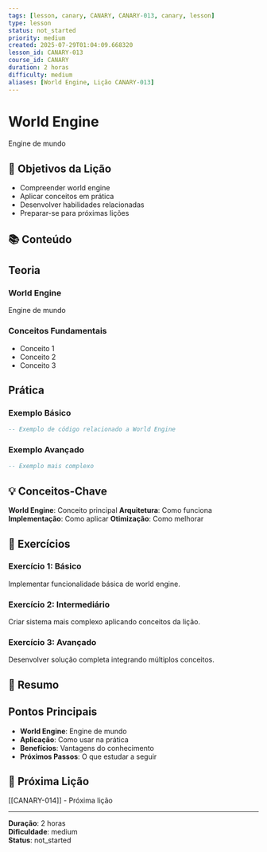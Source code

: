 ```yaml
---
tags: [lesson, canary, CANARY, CANARY-013, canary, lesson]
type: lesson
status: not_started
priority: medium
created: 2025-07-29T01:04:09.668320
lesson_id: CANARY-013
course_id: CANARY
duration: 2 horas
difficulty: medium
aliases: [World Engine, Lição CANARY-013]
---
```


# World Engine

Engine de mundo

## 🎯 Objetivos da Lição

- Compreender world engine
- Aplicar conceitos em prática
- Desenvolver habilidades relacionadas
- Preparar-se para próximas lições

## 📚 Conteúdo


## Teoria

### World Engine
Engine de mundo

### Conceitos Fundamentais
- Conceito 1
- Conceito 2
- Conceito 3

## Prática

### Exemplo Básico
```lua
-- Exemplo de código relacionado a World Engine
```

### Exemplo Avançado
```lua
-- Exemplo mais complexo
```


## 💡 Conceitos-Chave

**World Engine**: Conceito principal
**Arquitetura**: Como funciona
**Implementação**: Como aplicar
**Otimização**: Como melhorar

## 🧪 Exercícios


### Exercício 1: Básico
Implementar funcionalidade básica de world engine.

### Exercício 2: Intermediário
Criar sistema mais complexo aplicando conceitos da lição.

### Exercício 3: Avançado
Desenvolver solução completa integrando múltiplos conceitos.


## 📝 Resumo


## Pontos Principais

- **World Engine**: Engine de mundo
- **Aplicação**: Como usar na prática
- **Benefícios**: Vantagens do conhecimento
- **Próximos Passos**: O que estudar a seguir


## 🔗 Próxima Lição

[[CANARY-014]] - Próxima lição

---

**Duração**: 2 horas  
**Dificuldade**: medium  
**Status**: not_started
